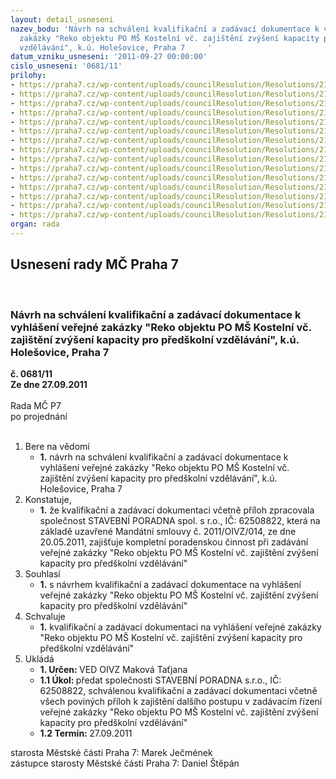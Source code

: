 ```yaml
---
layout: detail_usneseni
nazev_bodu: 'Návrh na schválení kvalifikační a zadávací dokumentace k vyhlášení veřejné
  zakázky "Reko objektu PO MŠ Kostelní vč. zajištění zvýšení kapacity pro předškolní
  vzdělávání", k.ú. Holešovice, Praha 7     '
datum_vzniku_usneseni: '2011-09-27 00:00:00'
cislo_usneseni: '0681/11'
prilohy:
- https://praha7.cz/wp-content/uploads/councilResolution/Resolutions/21344/45-11-oznameni-o-zakazce.pdf
- https://praha7.cz/wp-content/uploads/councilResolution/Resolutions/21344/45-11-kvalifikacni_dokumentace_praha-7_ms_kostelni.pdf
- https://praha7.cz/wp-content/uploads/councilResolution/Resolutions/21344/45-11-z1_kryci_praha-7_ms_kostelni.pdf
- https://praha7.cz/wp-content/uploads/councilResolution/Resolutions/21344/45-11-z2__obrat_praha-7_ms_kostelni.pdf
- https://praha7.cz/wp-content/uploads/councilResolution/Resolutions/21344/45-11-z3_reference_praha-7_ms_kostelni.pdf
- https://praha7.cz/wp-content/uploads/councilResolution/Resolutions/21344/45-11-vyzva_nazevvz.pdf
- https://praha7.cz/wp-content/uploads/councilResolution/Resolutions/21344/45-11-zaddok_praha-7_ms_kostelni.pdf
- https://praha7.cz/wp-content/uploads/councilResolution/Resolutions/21344/45-11-n1__kryci_praha-7_ms_kostelni.pdf
- https://praha7.cz/wp-content/uploads/councilResolution/Resolutions/21344/45-11-n2_sod_praha-7_ms_kostelni.pdf
- https://praha7.cz/wp-content/uploads/councilResolution/Resolutions/21344/45-11-n3_cena_praha-7_ms_kostelni.pdf
- https://praha7.cz/wp-content/uploads/councilResolution/Resolutions/21344/45-11-n4_zaruka_praha-7_ms_kostelni.pdf
- https://praha7.cz/wp-content/uploads/councilResolution/Resolutions/21344/45-11-n5_sankce_praha-7_ms_kostelni.pdf
- https://praha7.cz/wp-content/uploads/councilResolution/Resolutions/21344/45-11-n6_subdod_praha-7_ms_kostelni.pdf
- https://praha7.cz/wp-content/uploads/councilResolution/Resolutions/21344/45-11-plna_moc_priloha_sod_praha-_ms_kostelni.doc
- https://praha7.cz/wp-content/uploads/councilResolution/Resolutions/21344/45-11-ms_2011-oivz-14.pdf
organ: rada
---
```

<div id="ucUsn_pList" class="usn">
	<span><h2>Usnesení rady MČ Praha 7 </h2>
<br></span><div class="standBody">
<span><h3>Návrh na schválení kvalifikační a zadávací dokumentace k vyhlášení veřejné zakázky "Reko objektu PO MŠ Kostelní vč. zajištění zvýšení kapacity pro předškolní vzdělávání", k.ú. Holešovice, Praha 7     </h3></span><div class="center">
		<strong>č. 0681/11</strong><br>
	</div>
<div class="center">
		<strong>Ze dne 27.09.2011</strong><br><br>
	</div>Rada MČ P7<br> po projednání<br><br><ol>
<li>Bere na vědomí<ul><li>
<strong>1.</strong> návrh na schválení kvalifikační a zadávací dokumentace k vyhlášení veřejné zakázky "Reko objektu PO MŠ Kostelní vč. zajištění zvýšení kapacity pro předškolní vzdělávání", k.ú. Holešovice, Praha 7     </li></ul>
</li>
<li>Konstatuje,<ul><li>
<strong>1.</strong> že kvalifikační a zadávací dokumentaci včetně příloh zpracovala společnost  STAVEBNÍ PORADNA spol. s r.o., IČ: 62508822, která na základě uzavřené Mandátní smlouvy č. 2011/OIVZ/014, ze dne 20.05.2011, zajišťuje kompletní poradenskou činnost při zadávání veřejné zakázky "Reko objektu PO MŠ Kostelní vč. zajištění zvýšení kapacity pro předškolní vzdělávání"</li></ul>
</li>
<li>Souhlasí<ul><li>
<strong>1.</strong> s návrhem kvalifikační a zadávací dokumentace na vyhlášení veřejné zakázky "Reko objektu PO MŠ Kostelní vč. zajištění zvýšení kapacity pro předškolní vzdělávání"</li></ul>
</li>
<li>Schvaluje<ul><li>
<strong>1.</strong> kvalifikační a zadávací dokumentaci na vyhlášení veřejné zakázky "Reko objektu PO MŠ Kostelní vč. zajištění zvýšení kapacity pro předškolní vzdělávání"      </li></ul>
</li>
<li>Ukládá<ul>
<li>
<strong>1. Určen: </strong>VED OIVZ Maková Taťjana</li>
<li>
<strong>1.1 Úkol: </strong>předat společnosti STAVEBNÍ PORADNA s.r.o., IČ: 62508822, schválenou kvalifikační a zadávací dokumentaci včetně všech poviných příloh k zajištění dalšího postupu v zadávacím řízení veřejné zakázky "Reko objektu PO MŠ Kostelní vč. zajištění zvýšení kapacity pro předškolní vzdělávání"</li>
<li>
<strong>1.2 Termín: </strong>27.09.2011</li>
</ul>
</li>
</ol>starosta Městské části Praha 7: Marek Ječmének<br>zástupce starosty Městské části Praha 7: Daniel Štěpán 
</div>
</div>
